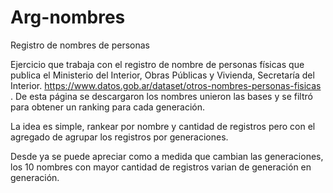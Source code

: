 # Arg-nombres
Registro de nombres de personas

Ejercicio que trabaja con el registro de nombre de personas físicas que 
publica el Ministerio del Interior, Obras Públicas y Vivienda, Secretaría del Interior. 
https://www.datos.gob.ar/dataset/otros-nombres-personas-fisicas . De esta página se descargaron los nombres
unieron las bases y se filtró para obtener un ranking para cada generación.

La idea es simple, rankear por nombre y cantidad de registros pero con el agregado de agrupar los registros
por generaciones. 

Desde ya se puede apreciar como a medida que cambian las generaciones, los 10 nombres con mayor cantidad de registros
varian de generación en generación.
